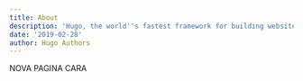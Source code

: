 ```yaml
---
title: About
description: 'Hugo, the world''s fastest framework for building websites'
date: '2019-02-28'
author: Hugo Authors
---
```


NOVA PAGINA CARA